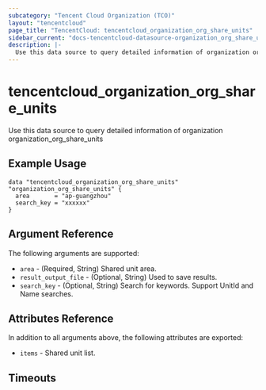 ```yaml
---
subcategory: "Tencent Cloud Organization (TCO)"
layout: "tencentcloud"
page_title: "TencentCloud: tencentcloud_organization_org_share_units"
sidebar_current: "docs-tencentcloud-datasource-organization_org_share_units"
description: |-
  Use this data source to query detailed information of organization organization_org_share_units
---
```


# tencentcloud_organization_org_share_units

Use this data source to query detailed information of organization organization_org_share_units

## Example Usage

```hcl
data "tencentcloud_organization_org_share_units" "organization_org_share_units" {
  area       = "ap-guangzhou"
  search_key = "xxxxxx"
}
```

## Argument Reference

The following arguments are supported:

* `area` - (Required, String) Shared unit area.
* `result_output_file` - (Optional, String) Used to save results.
* `search_key` - (Optional, String) Search for keywords. Support UnitId and Name searches.

## Attributes Reference

In addition to all arguments above, the following attributes are exported:

* `items` - Shared unit list.


## Timeouts

<no value>


